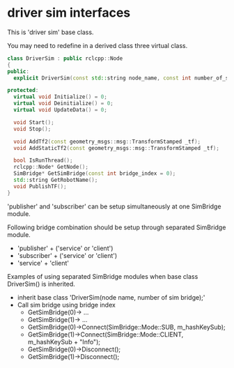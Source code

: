 # driver sim interfaces

This is 'driver sim' base class.

You may need to redefine in a derived class three virtual class.

```c++
class DriverSim : public rclcpp::Node
{
public:
  explicit DriverSim(const std::string node_name, const int number_of_simbridge = 1);

protected:
  virtual void Initialize() = 0;
  virtual void Deinitialize() = 0;
  virtual void UpdateData() = 0;

  void Start();
  void Stop();

  void AddTf2(const geometry_msgs::msg::TransformStamped _tf);
  void AddStaticTf2(const geometry_msgs::msg::TransformStamped _tf);

  bool IsRunThread();
  rclcpp::Node* GetNode();
  SimBridge* GetSimBridge(const int bridge_index = 0);
  std::string GetRobotName();
  void PublishTF();
}
```

'publisher' and 'subscriber' can be setup simultaneously at one SimBridge module.

Following bridge combination should be setup through separated SimBridge module.

- 'publisher' + ('service' or 'client')
- 'subscriber' + ('service' or 'client')
- 'service' + 'client'

Examples of using separated SimBridge modules when base class DriverSim() is inherited.

- inherit base class 'DriverSim(node name, number of sim bridge);'
- Call sim bridge using bridge index
  - GetSimBridge(0)-> ...
  - GetSimBridge(1)-> ...
  - GetSimBridge(0)->Connect(SimBridge::Mode::SUB, m_hashKeySub);
  - GetSimBridge(1)->Connect(SimBridge::Mode::CLIENT, m_hashKeySub + "Info");
  - GetSimBridge(0)->Disconnect();
  - GetSimBridge(1)->Disconnect();
